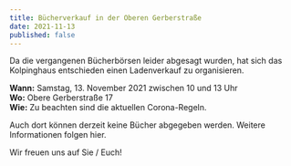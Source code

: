```yaml
---
title: Bücherverkauf in der Oberen Gerberstraße
date: 2021-11-13
published: false
---
```

<!--mehr--> 
Da die vergangenen Bücherbörsen leider abgesagt wurden, hat sich das Kolpinghaus entschieden einen Ladenverkauf zu organisieren.

**Wann:** Samstag, 13. November 2021 zwischen 10 und 13 Uhr<br>
**Wo:** Obere Gerberstraße 17<br>
**Wie:** Zu beachten sind die aktuellen Corona-Regeln.

Auch dort können derzeit keine Bücher abgegeben werden. Weitere Informationen folgen hier.

Wir freuen uns auf Sie / Euch!
